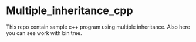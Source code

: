 # Multiple_inheritance_cpp
This repo contain sample c++ program using multiple inheritance. Also here you can see work with bin tree.
